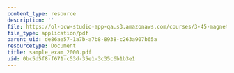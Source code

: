 ```yaml
---
content_type: resource
description: ''
file: https://ol-ocw-studio-app-qa.s3.amazonaws.com/courses/3-45-magnetic-materials-spring-2004/0bc5d5f8f671c53d35e13c35c6b1b3e1_sample_exam_2000.pdf
file_type: application/pdf
parent_uid: de86ae57-1a7b-a7b8-8938-c263a907b65a
resourcetype: Document
title: sample_exam_2000.pdf
uid: 0bc5d5f8-f671-c53d-35e1-3c35c6b1b3e1
---
```

